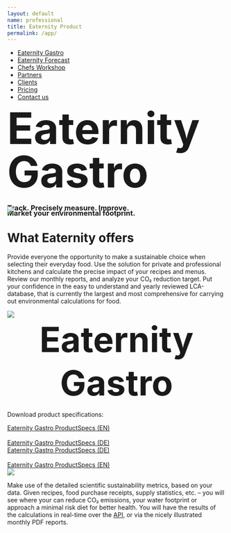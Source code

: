 ```yaml
---
layout: default
name: professional
title: Eaternity Product
permalink: /app/
---
```

<style>
#main-nav-3 {
  border-bottom: 2px solid #46cc00;
}
</style>

<div class="container hidden-xs">
  <div class="row">
    <div class="col-xs-12 text-center">
      <ul class="subNavigation">
      <a href="/app"><li class="current">Eaternity Gastro</li></a>
      <a href="/forecast"><li>Eaternity Forecast</li></a>
      <a href="/meals/workshop"><li>Chefs Workshop</li></a>
      <a href="/app/partners"><li>Partners</li></a>
      <a href="/app/clients"><li>Clients</li></a>
      <a href="/app/at-a-glance"><li>Pricing</li></a>
      <a href="/contact"><li>Contact us</li></a>
      </ul>
    </div>
  </div>
</div>

<style>
  html[lang=en] .gastro-image {
  content:url("/img/get-the-app/appetite-for-change_black.png");
}
  html[lang=de] .gastro-image {
  content:url("/img/get-the-app/appetite-for-change_black-newPS-DE.png");
}
</style>

<div class="container">
  <div class="row push-top small-push-bottom">
    <div class="text-center col-xs-12 col-sm-10 col-md-8 col-md-offset-2 col-sm-offset-1">
      <h1 style="font-size:100px;margin-top:0px;margin-bottom:20px;line-height: 100px;">Eaternity Gastro</h1>
      <h3>Track. Precisely measure. Improve.</h3>
      <h3 style="margin-top:-25px;margin-bottom:-25px;">Market your environmental footprint.</h3>
      <img class="responsive gastro-image" src="/img/get-the-app/appetite-for-change_black.png" />
    </div>
  </div>
</div>

<div class="container">
  <div class="row small-push-top push-bottom verticalAlign">
    <div class="col-xs-12 col-sm-offset-1 col-sm-7">
      <div>
        <h1>What Eaternity offers</h1>
        <p>Provide everyone the opportunity to make a sustainable choice when selecting their everyday food. Use the solution for private and professional kitchens and calculate the precise impact of your recipes and menus. Review our monthly reports, and analyze your CO₂ reduction target. Put your confidence in the easy to understand and yearly reviewed LCA-database, that is currently the largest and most comprehensive for carrying out environmental calculations for food.</p>
      </div>
    </div>
    <div class="col-xs-offset-4 col-xs-4 col-sm-offset-1 col-sm-2 xs-push-top">
      <div class="row">
          <img class="responsive" src="/img/at-a-glance/eaternity-icon.svg">
          <h1 style="font-size:80px;margin-top:0px;margin-bottom:0px;line-height: 100px; text-align: center;">Eaternity Gastro</h1>
      </div>
    </div>
  </div>
</div>

<style>
html[lang=en] .button-download-1 {
display: none;
}
html[lang=de] .button-download-2 {
display: none;
}
</style>

<div class="row  push-bottom">
  <div class="col-xs-12 col-sm-offset-3 col-sm-6 text-center">
    <p>Download product specifications:</p>
    <div class="button-download-2">
        <a style="margin-top:0px;" href="/assets/product-info/2022-06-30-Eaternity_ProductSpecs-EN.pdf" class="button large">
          Eaternity Gastro ProductSpecs (EN)<i class="fa fa-angle-right fa-lg"></i></a><br /><br />
        <a style="margin-top:0px;" href="/assets/product-info/2022-06-30-Eaternity_ProductSpecs-DE.pdf" class="">
            Eaternity Gastro ProductSpecs (DE)</a>
    </div>
    <div class="button-download-1">
        <a style="margin-top:0px;" href="/assets/product-info/2022-06-30-Eaternity_ProductSpecs-DE.pdf" class="button large">
          Eaternity Gastro ProductSpecs (DE)<i class="fa fa-angle-right fa-lg"></i></a><br /><br />
        <a style="margin-top:0px;" href="/assets/product-info/2022-06-30-Eaternity_ProductSpecs-EN.pdf" class="">
            Eaternity Gastro ProductSpecs (EN)</a>
    </div>
  </div>
</div>

<style>
  html[lang=en] .screen-image {
  content:url("/img/professional/web-screen-EN.jpg");
}
  html[lang=de] .screen-image {
  content:url("/img/professional/web-screen-DE.jpg");
}
</style>

<div class="container">
  <div class="row small-push-top push-bottom verticalAlign">
    <div class="col-xs-12 col-sm-offset-1 col-sm-7">
      <div>
        <img class="responsive screen-image" src="/img/professional/web-screen-DE.jpg">
      </div>
    </div>
    <div style="vertical-align: top; height:100%" class="col-xs-offset-4 col-xs-4 col-sm-offset-0 col-sm-3 xs-push-top">
      <p>Make use of the detailed scientific sustainability metrics, based on your data. Given recipes, food purchase receipts, supply statistics, etc. – you will see where your can reduce CO₂ emissions, your water footprint or approach a minimal risk diet for better health. You will have the results of the calculations in real-time over the <a href="#api">API</a>, or via the nicely illustrated monthly PDF reports.</p>
    </div>

  </div>
</div>

<style>
html[lang=en] .button-show-report-en {
display: none;
}
html[lang=de] .button-show-report-de {
display: none;
}

</style>

<div class="bgDarkBlue">
  <div class="container">
    <div class="row small-push-top small-push-bottom verticalAlign">
      <div class="col-xs-12 col-sm-6 col-md-5 col-md-offset-1">
        <div>
          <h1>Eaternity Report</h1>
          <p>Your customer trust in your services. Show them you care about climate-friendly cuisine. In a monthly report we will inform you on the progress of your restaurants.</p>
          <p>Carbon emissions are calculated dynamically and daily, including statistics of imports of the foods, transportation distances, and seasonalities.</p>
        </div>
      </div>
      <div class="col-xs-offset-1 col-xs-10 col-sm-offset-1 col-sm-5 col-md-offset-1 col-md-4 xs-push-top">
        <a class="ajax-popup-link button-show-report-de" href="/app/report">
          <div class="reportTeaser">
            <img class="responsive header-report-1" src="/img/professional/Restaurant-Report-Example-en1.jpg">
              <span class="button"> To the report <i class="fa fa-angle-right fa-lg"></i></span>
          </div>
        </a>
        <a class="ajax-popup-link button-show-report-en" href="/app/report-de">
          <div class="reportTeaser">
            <img class="responsive header-report-1" src="/img/professional/Restaurant-Report-Example-de1.jpg">
              <span class="button"> To the report <i class="fa fa-angle-right fa-lg"></i></span>
          </div>
        </a>
      </div>
    </div>
  </div>
</div>

<div class="bgLightGrey" id="legende">
  <div class="container">
    <div class="row push-top push-bottom">
      <div class="col-xs-offset-4 col-xs-4 col-sm-offset-1 col-sm-3 col-md-offset-2 col-md-2">
        <img class="responsive"  src="/img/professional/climate-friendly.png">
        <img class="responsive" style="transform: rotate(20deg);margin-top:200px;" src="/img/home/rezept-jpg.jpg" />
      </div>
      <div class="col-xs-12 col-sm-offset-1 col-sm-7 col-md-5 xs-push-top">
        <h1>Eaternity Award</h1>
        <p>Label your climate-friendly menu choices with the «Eaternity Award» – the first carbon footprint award for meals worldwide. Send a clear message to your guests that you care about our impact on the environment. Give them a valuable foundation to make informed decisions.</p>
        <p>With our 1 to 5 rating illustration: health, CO₂ emissions and other environmental impacts are scored against a comparisons of all recipes. <a href="/assets/2023-04-26-Legende_Eaternity_5-Symbol.pdf">Download the legend</a> for what each symbol means. You can use the Eaternity Awards yourself if you have a recipe receiving the best climate rating, <a href="/assets/2015-11-05-Eaternity_award_set.zip">download the symbols here</a>.</p>
        <img class="responsive" style="margin-left:-14px;" src="/img/home/Website-Export.png" />

      </div>
    </div>

  </div>
</div>

<div class="window" style="background-image: url('/img/professional/professional-parallax.jpg')"></div>


<div class="container">
  <div class="row push-top">
    <div class="text-center">
      <h1 style="font-size:80px;margin-top:0px;margin-bottom:30px;line-height: 100px;">Eaternity App</h1>
      Start calculating environmental impacts of your recipes on your own.

      <img class="responsive" style="margin-top:-20px;" src="/img/get-the-app/Eaternity-App-preview.png">
      <a style="margin-top:-80px;" href="https://app.eaternity.ch" class="button large">
        Give the Eaternity App a Try</a>
    </div>

  </div>
</div>

<div class="bgDarkBlue push-top" style="overflow:hidden">
<br />
</div>

<div class="container">
  <div class="row small-push-top">
    <div class="text-center">
      <h1 style="font-size:80px;margin-top:0px;margin-bottom:0px;line-height: 100px;">Gastro Partners</h1>
      Our partners have connected our API and can display calculation right in their system.
    </div>

  </div>
</div>

<div class="" style="overflow:hidden">
<br />
</div>



<div class="bgLightGrey">
  <div class="container">
    <div class="row small-push-top">
      <div class="col-xs-4 col-md-2">
        <img src="/img/partners/CFGastro.svg" width="200px" type="image/svg+xml" style="margin-top:0px;margin-top:-20px;width:200px"/>
      </div>
      <div class="col-xs-4 col-md-2">
        <img src="/img/partners/partner/pcm.gif" width="200px" type="image/svg+xml" style="margin-top:0px;margin-top:10px;width:180px"/>
      </div>
      <div class="col-xs-4 col-md-2">
        <img src="/img/partners/partner/Saviva_FSLogo.jpg" width="180px" type="image/svg+xml" style="margin-top:0px;margin-top:-25px;width:180px"/>
      </div>
      <div class="col-xs-4 col-md-2">
        <img src="/img/partners/partner/HR.jpg" width="180px" type="image/svg+xml" style="margin-top:0px;margin-top:-25px;width:180px"/>
      </div>
      <div class="col-xs-4 col-md-2">
        <img src="/img/partners/EGS.svg" width="200px" type="image/svg+xml" style="margin-top:0px;margin-left:0px;width:200px"/>
      </div>
      <div class="col-xs-4 col-md-2">
        <img src="/img/partners/delegate.svg" width="164px" type="image/svg+xml" style="margin-top:-20px;margin-right:0px;width:164px"/>
      </div>

    </div>

  </div>
</div>


<div class="" style="overflow:hidden">
<br />
</div>

<div class="container">
  <div class="row">
    <div class="text-center">
      <a href="/app/partners" class="button large">
        More informations on our partners</a>
    </div>

  </div>
</div>

<div class="bgDarkBlue small-push-top" style="overflow:hidden">
<br />
</div>

<!-- <div class="container">
  <div class="row big-push-top small-push-bottom">
    <div class="col-xs-12 col-sm-offset-1 col-sm-10 col-md-offset-3 col-md-6 text-center">
      <h1>Food labeling compliant to EU-regulation</h1>
    </div>
  </div>
  <div class="row big-push-bottom">
    <div class="col-xs-12 col-sm-offset-1 col-sm-10 text-center">
      <p>We prepare you for allergens compliance regulations enabling you to concentrate on your core business. The new food labelling EU-regulation 1169/2011 for allergens became effective on 13.12.2014 and requires gastro-businesses in all 28 EU-countries to display ingredient information relating to the fourteen main allergens. Our automated and rapid analysis of the ingredients used in your restaurant’s meals reduces your workload. We bring the information you need on a daily basis to your fingertips. Employees have easy access to meet the information requirements of every guest. They can also print comprehensive and customized meal labels with minimum effort. Declaring allergens properly is just the beginning. With Eaternity you can also manage and analyze all other nutritional information that interests you. We keep the data up-to-date and legally compliant so you don’t have to.</p>
    </div>
  </div>
</div> -->

<div class="container" id="api">
  <div class="row push-top push-bottom">
    <div class="col-xs-12 col-sm-offset-1 col-sm-5">
      <h1>Eaternity API</h1>
      <p>In case you already have a working system like Microsoft Dynamics or SAP, our RESTful API provides you with a direct connection to exchange informations. With an innovative automatic ingredient matching tool, all customer and supplier data is fitted seamlessly into our database. We can deliver all information on the spot. Everything is setup ready for an integration into your system. Check <a href="http://docs.eaternity.apiary.io">docs.eaternity.apiary.io</a> and <a href="https://eaternity-edb-api-slack-invite.herokuapp.com">join our EDB API Slack Channel</a> if you want first hand contact with our developers.</p>
    </div>
    <div class="col-xs-12 col-sm-5 xs-push-top">
      <h1>Ask for a demo</h1>
      <p>We are more than happy to show you the features of our software.</p>
      <a class="button" href="/contact">Get in touch <i class="fa fa-angle-right fa-lg"></i></a>
    </div>
  </div>

  <div class="row push-top small-push-bottom">
    <div class="col-xs-12 col-sm-offset-1 col-sm-10 col-md-offset-2 col-md-8 text-center">
      <h1>A smart restaurant's advantage</h1>
    </div>
  </div>
  <div class="row big-push-bottom">
    <div class="col-xs-12 col-sm-offset-1 col-sm-10 col-md-offset-2 col-md-8 text-center">
      <p>With this impactful addition for your restaurant, your can revolutionize the way you work in the kitchen. Make decisions with smart insights into your supply chain that benefit people, planet and profit.</p>
    </div>
  </div>
</div>

<script src="/js/jquery-2.1.4.min.js"></script>

<script src="/js/jquery.magnific-popup.min.js"></script>

<script src="/js/jquery.royalslider.min.js"></script>

<script src="/js/script.js"></script>
